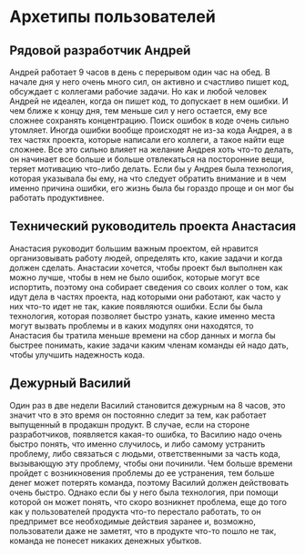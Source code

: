 # Архетипы пользователей
## Рядовой разработчик Андрей

Андрей работает 9 часов в день с перерывом один час на обед. В начале дня у него очень много сил, он активно и счастливо пишет код, 
обсуждает с коллегами рабочие задачи. Но как и любой человек Андрей не идеален, когда он пишет код, то допускает в нем ошибки. И чем ближе к концу дня, тем меньше сил
у него остается, ему все сложнее сохранять концентрацию. Поиск ошибок в коде очень сильно утомляет. Иногда ошибки вообще происходят не из-за кода Андрея, а
в тех частях проекта, которые написали его коллеги, а такое найти еще сложнее. Все это сильно влияет на желание Андрея 
хоть что-то делать, он начинает все больше и больше отвлекаться на посторонние вещи, теряет мотивацию что-либо делать.  Если бы у Андрея была технология, которая указывала бы ему,
на что следует обратить внимание и в чем именно причина ошибки, его жизнь была бы гораздо проще и он мог бы работать продуктивнее.

## Технический руководитель проекта Анастасия

Анастасия руководит большим важным проектом, ей нравится организовывать работу людей, определять кто, какие задачи и когда должен сделать.
Анастасии хочется, чтобы проект был выполнен как можно лучше, чтобы в нем не было ошибок, которые могут все испортить, поэтому она собирает сведения со своих коллег о том, 
как идут дела в частях проекта, над которыми они работают, как часто у них что-то идет не так, какие появляются ошибки. Если бы была технология, которая позволяет быстро узнать, 
какие именно места могут вызвать проблемы и в каких модулях они находятся, то Анастасия бы тратила меньше времени на сбор данных и могла бы быстрее понимать, какие задачи каким 
членам команды ей надо дать, чтобы улучшить надежность кода.

## Дежурный Василий

Один раз в две недели Василий становится дежурным на 8 часов, это значит что в это время он постоянно следит за тем, как работает выпущенный в продакшн продукт. 
В случае, если на стороне разработчиков, появляется какая-то ошибка, то Василию надо очень быстро понять, что именно случилось, и либо самому устранить проблему, 
либо связаться с людьми, ответственными за часть кода, вызывающую эту проблему, чтобы они починили. Чем больше времени пройдет с возникновения проблемы до ее устранения, 
тем больше денег может потерять команда, поэтому Василий должен действовать очень быстро. Однако если бы у него была технология, при помощи которой он может понять,
что скоро возникнет проблема, еще до того как у пользователей продукта что-то перестало работать, то он предпримет все необходимые действия заранее и, возможно,
пользователи даже не заметят, что в продукте что-то пошло не так, команда не понесет никаких денежных убытков.
